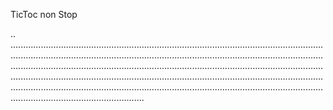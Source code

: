 TicToc non Stop

..
.................................................................................................................................................................................................................................................................................................................................................................................................................................................................................................................................................................................................................................................................................................